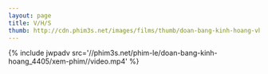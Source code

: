 ```yaml
---
layout: page
title: V/H/S
thumb: http://cdn.phim3s.net/images/films/thumb/doan-bang-kinh-hoang-vhs-2012.jpg
---
```

{% include jwpadv src='//phim3s.net/phim-le/doan-bang-kinh-hoang_4405/xem-phim//video.mp4' %}